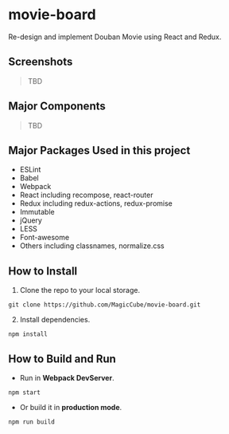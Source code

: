 # movie-board
Re-design and implement Douban Movie using React and Redux.

## Screenshots
> TBD

## Major Components
> TBD

## Major Packages Used in this project
* ESLint
* Babel
* Webpack
* React including recompose, react-router
* Redux including redux-actions, redux-promise
* Immutable
* jQuery
* LESS
* Font-awesome
* Others including classnames, normalize.css

## How to Install
1. Clone the repo to your local storage.
``` shell
git clone https://github.com/MagicCube/movie-board.git
```
2. Install dependencies.
``` shell
npm install
```

## How to Build and Run
* Run in **Webpack DevServer**.
``` shell
npm start
```
* Or build it in **production mode**.
``` shell
npm run build
```
